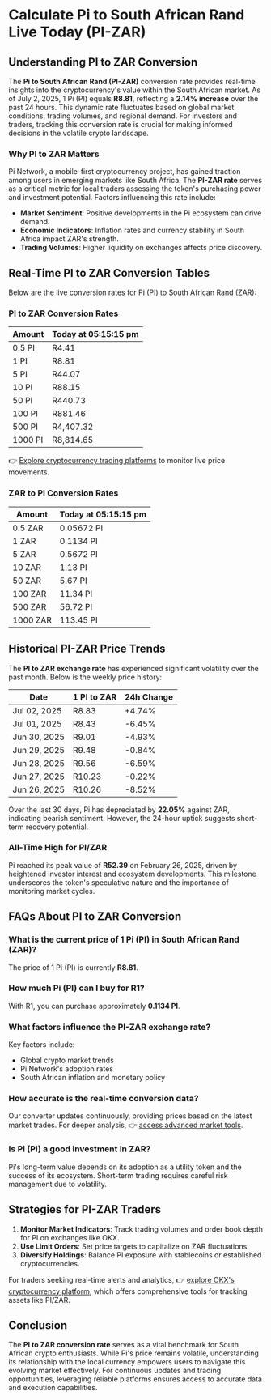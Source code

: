 # Calculate Pi to South African Rand Live Today (PI-ZAR)

## Understanding PI to ZAR Conversion

The **Pi to South African Rand (PI-ZAR)** conversion rate provides real-time insights into the cryptocurrency's value within the South African market. As of July 2, 2025, 1 Pi (PI) equals **R8.81**, reflecting a **2.14% increase** over the past 24 hours. This dynamic rate fluctuates based on global market conditions, trading volumes, and regional demand. For investors and traders, tracking this conversion rate is crucial for making informed decisions in the volatile crypto landscape.

### Why PI to ZAR Matters

Pi Network, a mobile-first cryptocurrency project, has gained traction among users in emerging markets like South Africa. The **PI-ZAR rate** serves as a critical metric for local traders assessing the token's purchasing power and investment potential. Factors influencing this rate include:

- **Market Sentiment**: Positive developments in the Pi ecosystem can drive demand.
- **Economic Indicators**: Inflation rates and currency stability in South Africa impact ZAR's strength.
- **Trading Volumes**: Higher liquidity on exchanges affects price discovery.

## Real-Time PI to ZAR Conversion Tables

Below are the live conversion rates for Pi (PI) to South African Rand (ZAR):

### PI to ZAR Conversion Rates
| Amount | Today at 05:15:15 pm |
| --- | --- |
| 0.5 PI | R4.41 |
| 1 PI | R8.81 |
| 5 PI | R44.07 |
| 10 PI | R88.15 |
| 50 PI | R440.73 |
| 100 PI | R881.46 |
| 500 PI | R4,407.32 |
| 1000 PI | R8,814.65 |

👉 [Explore cryptocurrency trading platforms](https://bit.ly/okx-bonus) to monitor live price movements.

### ZAR to PI Conversion Rates
| Amount | Today at 05:15:15 pm |
| --- | --- |
| 0.5 ZAR | 0.05672 PI |
| 1 ZAR | 0.1134 PI |
| 5 ZAR | 0.5672 PI |
| 10 ZAR | 1.13 PI |
| 50 ZAR | 5.67 PI |
| 100 ZAR | 11.34 PI |
| 500 ZAR | 56.72 PI |
| 1000 ZAR | 113.45 PI |

## Historical PI-ZAR Price Trends

The **PI to ZAR exchange rate** has experienced significant volatility over the past month. Below is the weekly price history:

| Date | 1 PI to ZAR | 24h Change |
| --- | --- | --- |
| Jul 02, 2025 | R8.83 | +4.74% |
| Jul 01, 2025 | R8.43 | -6.45% |
| Jun 30, 2025 | R9.01 | -4.93% |
| Jun 29, 2025 | R9.48 | -0.84% |
| Jun 28, 2025 | R9.56 | -6.59% |
| Jun 27, 2025 | R10.23 | -0.22% |
| Jun 26, 2025 | R10.26 | -8.52% |

Over the last 30 days, Pi has depreciated by **22.05%** against ZAR, indicating bearish sentiment. However, the 24-hour uptick suggests short-term recovery potential.

### All-Time High for PI/ZAR

Pi reached its peak value of **R52.39** on February 26, 2025, driven by heightened investor interest and ecosystem developments. This milestone underscores the token's speculative nature and the importance of monitoring market cycles.

## FAQs About PI to ZAR Conversion

### What is the current price of 1 Pi (PI) in South African Rand (ZAR)?
The price of 1 Pi (PI) is currently **R8.81**.

### How much Pi (PI) can I buy for R1?
With R1, you can purchase approximately **0.1134 PI**.

### What factors influence the PI-ZAR exchange rate?
Key factors include:
- Global crypto market trends
- Pi Network's adoption rates
- South African inflation and monetary policy

### How accurate is the real-time conversion data?
Our converter updates continuously, providing prices based on the latest market trades. For deeper analysis, 👉 [access advanced market tools](https://bit.ly/okx-bonus).

### Is Pi (PI) a good investment in ZAR?
Pi's long-term value depends on its adoption as a utility token and the success of its ecosystem. Short-term trading requires careful risk management due to volatility.

## Strategies for PI-ZAR Traders

1. **Monitor Market Indicators**: Track trading volumes and order book depth for PI on exchanges like OKX.
2. **Use Limit Orders**: Set price targets to capitalize on ZAR fluctuations.
3. **Diversify Holdings**: Balance PI exposure with stablecoins or established cryptocurrencies.

For traders seeking real-time alerts and analytics, 👉 [explore OKX's cryptocurrency platform](https://bit.ly/okx-bonus), which offers comprehensive tools for tracking assets like PI/ZAR.

## Conclusion

The **PI to ZAR conversion rate** serves as a vital benchmark for South African crypto enthusiasts. While Pi's price remains volatile, understanding its relationship with the local currency empowers users to navigate this evolving market effectively. For continuous updates and trading opportunities, leveraging reliable platforms ensures access to accurate data and execution capabilities.